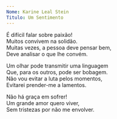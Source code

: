 ```yaml
---
Nome: Karine Leal Stein
Titulo: Um Sentimento
---
```


<p>
    É difícil falar sobre paixão! <br>
    Muitos convivem na solidão. <br>
    Muitas vezes, a pessoa deve pensar bem, <br>
    Deve analisar o que lhe convém.
</p>

<p>
    Um olhar pode transmitir uma linguagem <br>
    Que, para os outros, pode ser bobagem. <br>
    Não vou evitar a luta pelos momentos, <br>
    Evitarei prender-me a lamentos.
</p>

<p>
    Não há graça em sofrer! <br>
    Um grande amor quero viver, <br>
    Sem tristezas por não me envolver.
</p>
